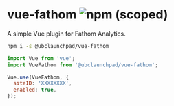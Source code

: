 # vue-fathom ![npm (scoped)](https://img.shields.io/npm/v/@ubclaunchpad/vue-fathom)

A simple Vue plugin for Fathom Analytics.

```sh
npm i -s @ubclaunchpad/vue-fathom
```

```js
import Vue from 'vue';
import VueFathom from '@ubclaunchpad/vue-fathom';

Vue.use(VueFathom, {
  siteID: 'XXXXXXXX',
  enabled: true,
});
```
